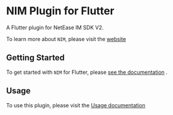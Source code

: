 # NIM Plugin for Flutter

A Flutter plugin for NetEase IM SDK V2.

To learn more about `NIM`, please visit the [website](https://yunxin.163.com/im)

## Getting Started

To get started with `NIM` for Flutter,
please [see the documentation](https://doc.yunxin.163.com/docs/TM5MzM5Njk/TU3NDk1OTI?platformId=120326)
.

## Usage

To use this plugin, please visit
the [Usage documentation](https://doc.yunxin.163.com/docs/TM5MzM5Njk/TU3NDk1OTI?platformId=120326)





